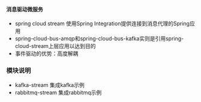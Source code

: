 #### 消息驱动微服务
- spring cloud stream 使用Spring Integration提供连接到消息代理的Spring应用
- spring-cloud-bus-amqp和spring-cloud-bus-kafka实则是引用spring-cloud-stream上层应用以达到目的
- 事件驱动的优势：高度解耦

### 模块说明

- kafka-stream 集成kafka示例
- rabbitmq-stream 集成rabbitmq示例